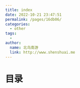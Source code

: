 ```yaml
---
title: index
date: 2022-10-21 23:47:51
permalink: /pages/16db06/
categories:
  - other
tags:
  - 
author: 
  name: 北鸟南游
  link: http://www.shenshuai.me
---
```

# 目录